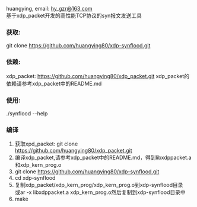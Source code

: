 huangying, email: hy_gzr@163.com <br>
基于xdp_packet开发的高性能TCP协议的syn报文发送工具<br>
### 获取:
git clone https://github.com/huangying80/xdp-synflood.git
### 依赖:
xdp_packet: https://github.com/huangying80/xdp_packet.git
xdp_packet的依赖请参考xdp_packet中的README.md
### 使用:
./synflood --help
### 编译
1.  获取xpd_packet: git clone https://github.com/huangying80/xdp_packet.git
2.  编译xdp_packet,请参考xdp_packet中的README.md，得到libxdppacket.a和xdp_kern_prog.o
3.  git clone https://github.com/huangying80/xdp-synflood.git
4.  cd xdp-synflood
5.  复制xdp_packet/xdp_kern_prog/xdp_kern_prog.o到xdp-synflood目录<br>
    或ar -x libxdppacket.a xdp_kern_prog.o然后复制到xdp-synflood目录中
6.  make
